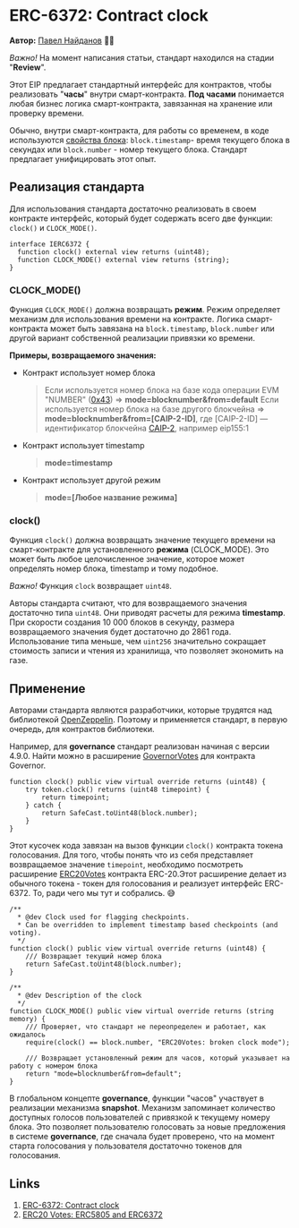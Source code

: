 # ERC-6372: Contract clock

**Автор:** [Павел Найданов](https://github.com/PavelNaydanov) 🕵️‍♂️

_Важно!_ На момент написания статьи, стандарт находился на стадии "**Review**".

Этот EIP предлагает стандартный интерфейс для контрактов, чтобы реализовать "**часы**" внутри смарт-контракта. **Под часами** понимается любая бизнес логика смарт-контракта, завязанная на хранение или проверку времени.

Обычно, внутри смарт-контракта, для работы со временем, в коде используются [свойства блока](https://docs.soliditylang.org/en/latest/units-and-global-variables.html#block-and-transaction-properties): `block.timestamp`- время текущего блока в секундах или `block.number` - номер текущего блока. Стандарт предлагает унифицировать этот опыт.

## Реализация стандарта

Для использования стандарта достаточно реализовать в своем контракте интерфейс, который будет содержать всего две функции: `clock()` и `CLOCK_MODE()`.

```solidity
interface IERC6372 {
  function clock() external view returns (uint48);
  function CLOCK_MODE() external view returns (string);
}
```

### CLOCK_MODE()

Функция `CLOCK_MODE()` должна возвращать **режим**. Режим определяет механизм для  использования времени на контракте. Логика смарт-контракта может быть завязана на `block.timestamp`, `block.number` или другой вариант собственной реализации привязки ко времени.

**Примеры, возвращаемого значения:**

- Контракт использует номер блока
  > Если используется номер блока на базе кода операции EVM "NUMBER" ([0x43](https://www.evm.codes/#43?fork=shanghai)) => **mode=blocknumber&from=default**
  > Если используется номер блока на базе другого блокчейна => **mode=blocknumber&from=[CAIP-2-ID]**, где [CAIP-2-ID] — идентификатор блокчейна [CAIP-2](https://github.com/ChainAgnostic/CAIPs/blob/main/CAIPs/caip-2.md), например eip155:1
- Контракт использует timestamp
  > **mode=timestamp**
- Контракт использует другой режим
  > **mode=[Любое название режима]**

### clock()

Функция `clock()` должна возвращать значение текущего времени на смарт-контракте для установленного **режима** (CLOCK_MODE). Это может быть любое целочисленное значение, которое может определять номер блока, timestamp и тому подобное.

_Важно!_ Функция `clock` возвращает `uint48`.

Авторы стандарта считают, что для возвращаемого значения достаточно типа `uint48`. Они приводят расчеты для режима **timestamp**. При скорости создания 10 000 блоков в секунду, размера возвращаемого значения будет достаточно до 2861 года. Использование типа меньше, чем `uint256` значительно сокращает стоимость записи и чтения из хранилища, что позволяет экономить на газе.

## Применение

Авторами стандарта являются разработчики, которые трудятся над библиотекой [OpenZeppelin](https://www.openzeppelin.com/). Поэтому и применяется стандарт, в первую очередь, для контрактов библиотеки.

Например, для **governance** стандарт реализован начиная с версии 4.9.0. Найти можно в расширение [GovernorVotes](https://github.com/OpenZeppelin/openzeppelin-contracts/blob/v4.9.0/contracts/governance/extensions/GovernorVotes.sol) для контракта Governor.

```solidity
function clock() public view virtual override returns (uint48) {
    try token.clock() returns (uint48 timepoint) {
        return timepoint;
    } catch {
        return SafeCast.toUint48(block.number);
    }
}
```
Этот кусочек кода завязан на вызов функции `clock()` контракта токена голосования. Для того, чтобы понять что из себя представляет возвращаемое значение `timepoint`, необходимо посмотреть расширение [ERC20Votes](https://github.com/OpenZeppelin/openzeppelin-contracts/blob/v4.9.0/contracts/token/ERC20/extensions/ERC20Votes.sol) контракта ERC-20.Этот расширение делает из обычного токена - токен для голосования и реализует интерфейс ERC-6372. То, ради чего мы тут и собрались. 😅

```solidity
/**
  * @dev Clock used for flagging checkpoints.
  * Can be overridden to implement timestamp based checkpoints (and voting).
  */
function clock() public view virtual override returns (uint48) {
    /// Возвращает текущий номер блока
    return SafeCast.toUint48(block.number);
}

/**
  * @dev Description of the clock
  */
function CLOCK_MODE() public view virtual override returns (string memory) {
    /// Проверяет, что стандарт не переопределен и работает, как ожидалось
    require(clock() == block.number, "ERC20Votes: broken clock mode");

    /// Возвращает установленный режим для часов, который указывает на работу с номером блока
    return "mode=blocknumber&from=default";
}
```

В глобальном концепте **governance**, функции "часов" участвует в реализации механизма **snapshot**. Механизм запоминает количество доступных голосов пользователей с привязкой к текущему номеру блока. Это позволяет пользователю голосовать за новые предложения в системе **governance**, где сначала будет проверено, что на момент старта голосования у пользователя достаточно токенов для голосования.

## Links

1. [ERC-6372: Contract clock](https://eips.ethereum.org/EIPS/eip-6372)
2. [ERC20 Votes: ERC5805 and ERC6372](https://www.rareskills.io/post/erc20-votes-erc5805-and-erc6372)